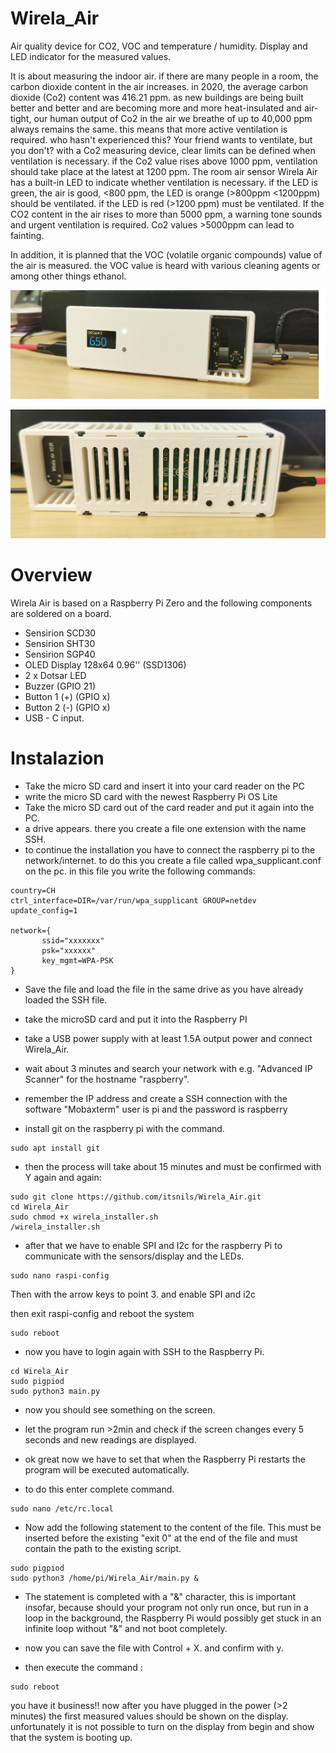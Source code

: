 # Wirela_Air
Air quality device for CO2, VOC and temperature / humidity. Display and LED indicator for the measured values.

It is about measuring the indoor air. if there are many people in a room, the carbon dioxide content in the air increases. in 2020, the average carbon dioxide (Co2) content was 416.21 ppm. as new buildings are being built better and better and are becoming more and more heat-insulated and air-tight, our human output of Co2 in the air we breathe of up to 40,000 ppm always remains the same. this means that more active ventilation is required. who hasn't experienced this? Your friend wants to ventilate, but you don't? with a Co2 measuring device, clear limits can be defined when ventilation is necessary. if the Co2 value rises above 1000 ppm, ventilation should take place at the latest at 1200 ppm. The room air sensor Wirela Air has a built-in LED to indicate whether ventilation is necessary. if the LED is green, the air is good, <800 ppm, the LED is orange (>800ppm <1200ppm) should be ventilated. if the LED is red (>1200 ppm) must be ventilated. If the CO2 content in the air rises to more than 5000 ppm, a warning tone sounds and urgent ventilation is required. Co2 values >5000ppm can lead to fainting. 

In addition, it is planned that the VOC (volatile organic compounds) value of the air is measured. the VOC value is heard with various cleaning agents or among other things ethanol.

![](Images/Wirela.PNG)

![](Images/Wirela%20back.PNG)

# Overview
Wirela Air is based on a Raspberry Pi Zero and the following components are soldered on a board.
* Sensirion SCD30
* Sensirion SHT30
* Sensirion SGP40
* OLED Display 128x64 0.96'' (SSD1306)
* 2 x Dotsar LED
* Buzzer (GPIO 21)
* Button 1 (+) (GPIO x)
* Button 2 (-) (GPIO x)
* USB - C input.


# Instalazion
* Take the micro SD card and insert it into your card reader on the PC
* write the micro SD card with the newest Raspberry Pi OS Lite
* Take the micro SD card out of the card reader and put it again into the PC.
* a drive appears. there you create a file one extension with the name SSH.
* to continue the installation you have to connect the raspberry pi to the network/internet. to do this you create a file called wpa_supplicant.conf on the pc. in this file you write the following commands:
````
country=CH
ctrl_interface=DIR=/var/run/wpa_supplicant GROUP=netdev
update_config=1

network={
       ssid="xxxxxxx"
       psk="xxxxxx"
       key_mgmt=WPA-PSK
}
````

* Save the file and load the file in the same drive as you have already loaded the SSH file.

* take the microSD card and put it into the Raspberry PI

* take a USB power supply with at least 1.5A output power and connect Wirela_Air.

* wait about 3 minutes and search your network with e.g. "Advanced IP Scanner" for the hostname "raspberry".

* remember the IP address and create a SSH connection with the software "Mobaxterm" user is pi and the password is raspberry

* install git on the raspberry pi with the command.

````
sudo apt install git
````


* then the process will take about 15 minutes and must be confirmed with Y again and again: 

````
sudo git clone https://github.com/itsnils/Wirela_Air.git
cd Wirela_Air
sudo chmod +x wirela_installer.sh
/wirela_installer.sh
````

* after that we have to enable SPI and I2c for the raspberry Pi to communicate with the sensors/display and the LEDs.
````
sudo nano raspi-config
````
Then with the arrow keys to point 3.
and enable SPI and i2c

then exit raspi-config and reboot the system
````
sudo reboot
````
* now you have to login again with SSH to the Raspberry Pi.
````
cd Wirela_Air
sudo pigpiod
sudo python3 main.py
````
* now you should see something on the screen.


* let the program run >2min and check if the screen changes every 5 seconds and new readings are displayed.

* ok great now we have to set that when the Raspberry Pi restarts the program will be executed automatically.

* to do this enter complete command.
````
sudo nano /etc/rc.local
````

* Now add the following statement to the content of the file. This must be inserted before the existing "exit 0" at the end of the file and must contain the path to the existing script.
````
sudo pigpiod
sudo python3 /home/pi/Wirela_Air/main.py &
````
* The statement is completed with a "&" character, this is important insofar, because should your program not only run once, but run in a loop in the background, the Raspberry Pi would possibly get stuck in an infinite loop without "&" and not boot completely.

* now you can save the file with Control + X. and confirm with y.

* then execute the command :
````
sudo reboot
````
you have it business!!
now after you have plugged in the power (>2 minutes)
the first measured values should be shown on the display.
unfortunately it is not possible to turn on the display from begin and show that the system is booting up.